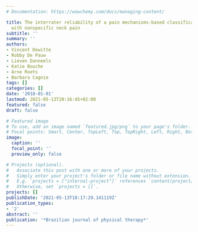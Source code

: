 ```yaml
---
# Documentation: https://wowchemy.com/docs/managing-content/

title: The interrater reliability of a pain mechanisms-based classification for patients
  with nonspecific neck pain
subtitle: ''
summary: ''
authors:
- Vincent Dewitte
- Robby De Pauw
- Lieven Danneels
- Katie Bouche
- Arne Roets
- Barbara Cagnie
tags: []
categories: []
date: '2018-01-01'
lastmod: 2021-05-13T20:16:45+02:00
featured: false
draft: false

# Featured image
# To use, add an image named `featured.jpg/png` to your page's folder.
# Focal points: Smart, Center, TopLeft, Top, TopRight, Left, Right, BottomLeft, Bottom, BottomRight.
image:
  caption: ''
  focal_point: ''
  preview_only: false

# Projects (optional).
#   Associate this post with one or more of your projects.
#   Simply enter your project's folder or file name without extension.
#   E.g. `projects = ["internal-project"]` references `content/project/deep-learning/index.md`.
#   Otherwise, set `projects = []`.
projects: []
publishDate: '2021-05-13T18:17:29.141119Z'
publication_types:
- '2'
abstract: ''
publication: '*Brazilian journal of physical therapy*'
---
```

